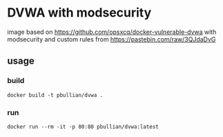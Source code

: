 # DVWA with modsecurity

image based on https://github.com/opsxcq/docker-vulnerable-dvwa
with modsecurity and custom rules from https://pastebin.com/raw/3QJdaDvG

## usage

### build
`docker build -t pbullian/dvwa .`

### run
`docker run --rm -it -p 80:80 pbullian/dvwa:latest`